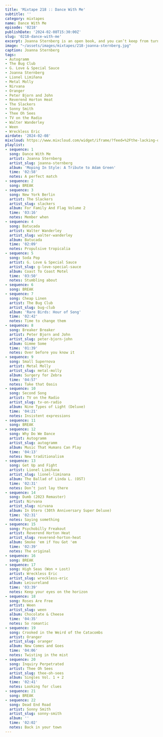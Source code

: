 ```yaml
---
title: 'Mixtape 218 :: Dance With Me'
subtitle: ''
category: mixtapes
name: Dance With Me
episode: '0218'
publishDate: '2024-02-08T15:30:00Z'
slug: '0218-dance-with-me'
excerpt: Joanna Sternberg is an open book, and you can’t keep from turning the pages.
image: "~/assets/images/mixtapes/218-joanna-sternberg.jpg"
caption: Joanna Sternberg
tags:
- Autogramm
- The Bug Club
- G. Love & Special Sauce
- Joanna Sternberg
- Lionel Limiñana
- Metal Molly
- Nirvana
- Oranger
- Peter Bjorn and John
- Reverend Horton Heat
- The Slackers
- Sonny Smith
- Thee Oh Sees
- TV on the Radio
- Walter Wanderley
- Ween
- Wreckless Eric
airdate: '2024-02-08'
mixcloud: https://www.mixcloud.com/widget/iframe/?feed=%2Fthe-lacking-org%2Fyqbspm-218-dance-with-me%2F&hide_artwork=1&hide_cover=1&light=1
playlist:
- sequence: 1
  song: Dance With Me
  artist: Joanna Sternberg
  artist_slug: joanna-sternberg
  album: 'Moping In Style: A Tribute to Adam Green'
  time: '02:58'
  notes: A perfect match
- sequence: 2
  song: BREAK
- sequence: 3
  song: New York Berlin
  artist: The Slackers
  artist_slug: slackers
  album: For Family And Flag Volume 2
  time: '03:16'
  notes: Member when
- sequence: 4
  song: Batucada
  artist: Walter Wanderley
  artist_slug: walter-wanderley
  album: Batucada
  time: '02:09'
  notes: Propulsive tropicalia
- sequence: 5
  song: Soda Pop
  artist: G. Love & Special Sauce
  artist_slug: g-love-special-sauce
  album: Coast To Coast Motel
  time: '03:50'
  notes: Stumbling about
- sequence: 6
  song: BREAK
- sequence: 7
  song: Cheap Linen
  artist: The Bug Club
  artist_slug: bug-club
  album: 'Rare Birds: Hour of Song'
  time: '02:42'
  notes: Time to change them
- sequence: 8
  song: Breaker Breaker
  artist: Peter Bjorn and John
  artist_slug: peter-bjorn-john
  album: Gimme Some
  time: '01:39'
  notes: Over before you know it
- sequence: 9
  song: Small Supernova
  artist: Metal Molly
  artist_slug: metal-molly
  album: Surgery for Zebra
  time: '04:57'
  notes: Take that Oasis
- sequence: 10
  song: Second Song
  artist: TV on the Radio
  artist_slug: tv-on-radio
  album: Nine Types of Light (Deluxe)
  time: '04:21'
  notes: Insistent expressions
- sequence: 11
  song: BREAK
- sequence: 12
  song: Why Do We Dance
  artist: Autogramm
  artist_slug: autogramm
  album: Music That Humans Can Play
  time: '04:13'
  notes: New traditionalism
- sequence: 13
  song: Get Up and Fight
  artist: Lionel Limiñana
  artist_slug: lionel-liminana
  album: The Ballad of Linda L. (OST)
  time: '02:31'
  notes: Don’t just lay there
- sequence: 14
  song: Dumb (2023 Remaster)
  artist: Nirvana
  artist_slug: nirvana
  album: In Utero (30th Anniversary Super Deluxe)
  time: '02:31'
  notes: Saying something
- sequence: 15
  song: Psychobilly Freakout
  artist: Reverend Horton Heat
  artist_slug: reverend-horton-heat
  album: Smoke 'em if You Got 'em
  time: '02:39'
  notes: The original
- sequence: 16
  song: BREAK
- sequence: 17
  song: High Seas (Won + Lost)
  artist: Wreckless Eric
  artist_slug: wreckless-eric
  album: Leisureland
  time: '03:39'
  notes: Keep your eyes on the horizon
- sequence: 18
  song: Roses Are Free
  artist: Ween
  artist_slug: ween
  album: Chocolate & Cheese
  time: '04:35'
  notes: So romantic
- sequence: 19
  song: Crooked in the Weird of the Catacombs
  artist: Oranger
  artist_slug: oranger
  album: New Comes and Goes
  time: '04:06'
  notes: Twisting in the mist
- sequence: 20
  song: Inquiry Perpetrated
  artist: Thee Oh Sees
  artist_slug: thee-oh-sees
  album: Singles Vol. 1 + 2
  time: '02:41'
  notes: Looking for clues
- sequence: 21
  song: BREAK
- sequence: 22
  song: Dead End Road
  artist: Sonny Smith
  artist_slug: sonny-smith
  album: ''
  time: '02:02'
  notes: Back in your town
---
```


